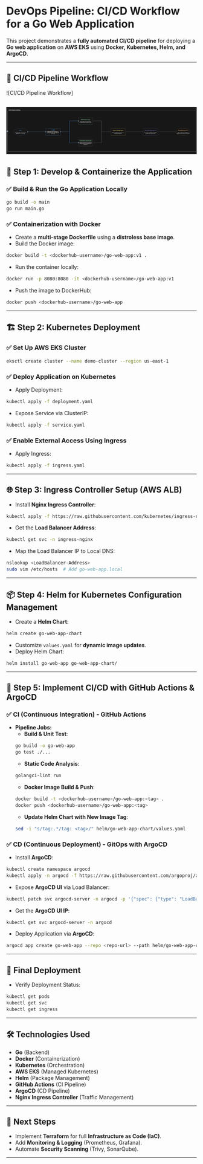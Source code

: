 # DevOps Pipeline: CI/CD Workflow for a Go Web Application

This project demonstrates a **fully automated CI/CD pipeline** for deploying a **Go web application** on **AWS EKS** using **Docker, Kubernetes, Helm, and ArgoCD**.

---

## 📌 CI/CD Pipeline Workflow

![CI/CD Pipeline Workflow]


![Website](static/images/cicd-flow.png)
---

## 🚀 Step 1: Develop & Containerize the Application

### ✅ Build & Run the Go Application Locally
```sh
go build -o main
go run main.go
```

### ✅ Containerization with Docker
- Create a **multi-stage Dockerfile** using a **distroless base image**.
- Build the Docker image:
```sh
docker build -t <dockerhub-username>/go-web-app:v1 .
```
- Run the container locally:
```sh
docker run -p 8080:8080 -it <dockerhub-username>/go-web-app:v1
```
- Push the image to DockerHub:
```sh
docker push <dockerhub-username>/go-web-app
```

---

## 🏗 Step 2: Kubernetes Deployment

### ✅ Set Up AWS EKS Cluster
```sh
eksctl create cluster --name demo-cluster --region us-east-1
```

### ✅ Deploy Application on Kubernetes
- Apply Deployment:
```sh
kubectl apply -f deployment.yaml
```
- Expose Service via ClusterIP:
```sh
kubectl apply -f service.yaml
```

### ✅ Enable External Access Using Ingress
- Apply Ingress:
```sh
kubectl apply -f ingress.yaml
```

---

## 🌐 Step 3: Ingress Controller Setup (AWS ALB)
- Install **Nginx Ingress Controller**:
```sh
kubectl apply -f https://raw.githubusercontent.com/kubernetes/ingress-nginx/controller-v1.11.1/deploy/static/provider/aws/deploy.yaml
```
- Get the **Load Balancer Address**:
```sh
kubectl get svc -n ingress-nginx
```
- Map the Load Balancer IP to Local DNS:
```sh
nslookup <LoadBalancer-Address>
sudo vim /etc/hosts  # Add go-web-app.local
```

---

## 📦 Step 4: Helm for Kubernetes Configuration Management
- Create a **Helm Chart**:
```sh
helm create go-web-app-chart
```
- Customize `values.yaml` for **dynamic image updates**.
- Deploy Helm Chart:
```sh
helm install go-web-app go-web-app-chart/
```

---

## 🔄 Step 5: Implement CI/CD with GitHub Actions & ArgoCD

### ✅ **CI (Continuous Integration) - GitHub Actions**
- **Pipeline Jobs:**
  - **Build & Unit Test**:
  ```sh
  go build -o go-web-app
  go test ./...
  ```
  - **Static Code Analysis**:
  ```sh
  golangci-lint run
  ```
  - **Docker Image Build & Push**:
  ```sh
  docker build -t <dockerhub-username>/go-web-app:<tag> .
  docker push <dockerhub-username>/go-web-app:<tag>
  ```
  - **Update Helm Chart with New Image Tag**:
  ```sh
  sed -i "s/tag:.*/tag: <tag>/" helm/go-web-app-chart/values.yaml
  ```

### ✅ **CD (Continuous Deployment) - GitOps with ArgoCD**
- Install **ArgoCD**:
```sh
kubectl create namespace argocd
kubectl apply -n argocd -f https://raw.githubusercontent.com/argoproj/argo-cd/stable/manifests/install.yaml
```
- Expose **ArgoCD UI** via Load Balancer:
```sh
kubectl patch svc argocd-server -n argocd -p '{"spec": {"type": "LoadBalancer"}}'
```
- Get the **ArgoCD UI IP**:
```sh
kubectl get svc argocd-server -n argocd
```
- Deploy Application via **ArgoCD**:
```sh
argocd app create go-web-app --repo <repo-url> --path helm/go-web-app-chart --dest-server https://kubernetes.default.svc --dest-namespace default
```

---

## 🎯 Final Deployment
- Verify Deployment Status:
```sh
kubectl get pods
kubectl get svc
kubectl get ingress
```

---

## 🛠 Technologies Used
- **Go** (Backend)
- **Docker** (Containerization)
- **Kubernetes** (Orchestration)
- **AWS EKS** (Managed Kubernetes)
- **Helm** (Package Management)
- **GitHub Actions** (CI Pipeline)
- **ArgoCD** (CD Pipeline)
- **Nginx Ingress Controller** (Traffic Management)

---

## 🚀 Next Steps
- Implement **Terraform** for full **Infrastructure as Code (IaC)**.
- Add **Monitoring & Logging** (Prometheus, Grafana).
- Automate **Security Scanning** (Trivy, SonarQube).

---




